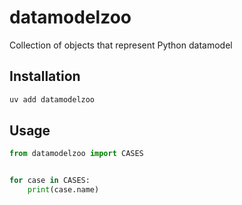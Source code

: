 # datamodelzoo

Collection of objects that represent Python datamodel

## Installation

```bash
uv add datamodelzoo
```

## Usage

```python
from datamodelzoo import CASES


for case in CASES:
    print(case.name)
```
